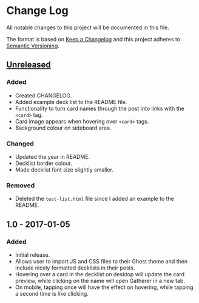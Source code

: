 # Change Log

All notable changes to this project will be documented in this file.

The format is based on [Keep a Changelog](http://keepachangelog.com/) 
and this project adheres to [Semantic Versioning](http://semver.org/).

## [Unreleased]
### Added
- Created CHANGELOG.
- Added example deck list to the README file.
- Functionality to turn card names through the post into links with the `<card>` tag.
- Card image appears when hovering over `<card>` tags.
- Background colour on sideboard area.

### Changed
- Updated the year in README.
- Decklist border colour.
- Made decklist font size slightly smaller.

### Removed
- Deleted the `test-list.html` file since I added an example to the README.

## 1.0 - 2017-01-05
### Added
- Initial release.
- Allows user to import JS and CSS files to their Ghost theme and then include nicely formatted decklists in their posts.
- Hovering over a card in the decklist on desktop will update the card preview, while clicking on the name will open Gatherer in a new tab.
- On mobile, tapping once will have the effect on hovering, while tapping a second time is like clicking.

[Unreleased]: https://github.com/sten626/ghost-mtg/compare/1.0...develop
